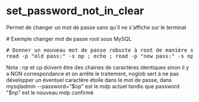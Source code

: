 # set_password_not_in_clear
Permet de changer un mot de passe sans qu'il ne s'affiche sur le terminal

# Exemple changer mot de passe root sous MySQL

<pre>
# Donner un nouveau mot de passe robuste à root de manière sécurisée (avec confirmation)
read -p "old pass:" -s op ; echo ; read -p "new pass:" -s np ; echo ; read -p "new pass again:" -s cp ; echo ; [ $np = $cp ] && ( set -o noglob ; mysqladmin --user=root --password="$op" password "$np" ; echo "password changed" ; np= ; set +o noglob ) || echo "E : Password mismatch !"
</pre>
Nota : np et cp doivent être des chaines de caractères identiques sinon il y a NON correspondance et on arrête le traitement, noglob sert à ne pas développer un éventuel caractère étoile dans le mot de passe, dans mysqladmin --password="$op" est le mdp actuel tandis que password "$np" est le nouveau mdp confirmé

